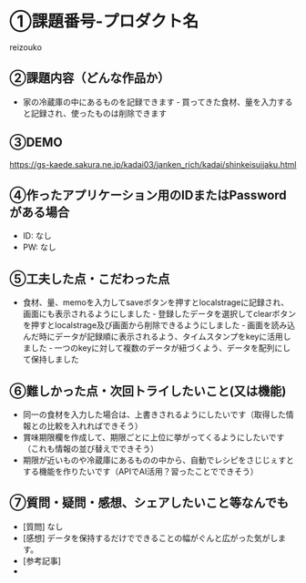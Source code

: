 # ①課題番号-プロダクト名

reizouko

## ②課題内容（どんな作品か）

- 家の冷蔵庫の中にあるものを記録できます
‐ 買ってきた食材、量を入力すると記録され、使ったものは削除できます

## ③DEMO

https://gs-kaede.sakura.ne.jp/kadai03/janken_rich/kadai/shinkeisuijaku.html

## ④作ったアプリケーション用のIDまたはPasswordがある場合

- ID: なし
- PW: なし

## ⑤工夫した点・こだわった点

- 食材、量、memoを入力してsaveボタンを押すとlocalstrageに記録され、画面にも表示されるようにしました
‐ 登録したデータを選択してclearボタンを押すとlocalstrage及び画面から削除できるようにしました
‐ 画面を読み込んだ時にデータが記録順に表示されるよう、タイムスタンプをkeyに活用しました
‐ 一つのkeyに対して複数のデータが紐づくよう、データを配列にして保持しました

## ⑥難しかった点・次回トライしたいこと(又は機能)

- 同一の食材を入力した場合は、上書きされるようにしたいです（取得した情報との比較を入れればできそう）
- 賞味期限欄を作成して、期限ごとに上位に挙がってくるようにしたいです（これも情報の並び替えでできそう）
- 期限が近いものや冷蔵庫にあるものの中から、自動でレシピをさじじぇすとする機能を作りたいです（APIでAI活用？習ったことでできそう）

## ⑦質問・疑問・感想、シェアしたいこと等なんでも

- [質問]
なし
- [感想]
データを保持するだけでできることの幅がぐんと広がった気がします。 
- [参考記事]
-   
